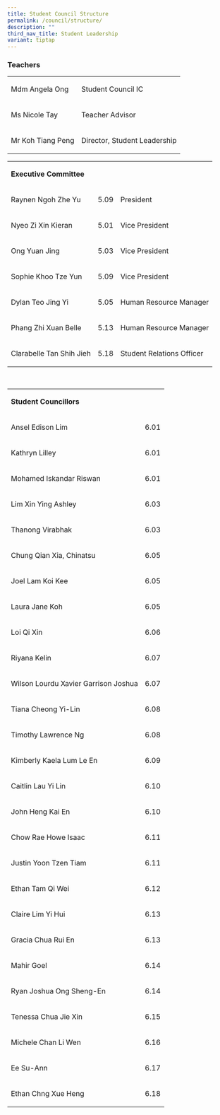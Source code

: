 ```yaml
---
title: Student Council Structure
permalink: /council/structure/
description: ""
third_nav_title: Student Leadership
variant: tiptap
---
```

<h3>Teachers</h3>
<table>
<tbody>
<tr>
<td rowspan="1" colspan="1">
<p>Mdm Angela Ong</p>
</td>
<td rowspan="1" colspan="1">
<p>Student Council IC</p>
</td>
</tr>
<tr>
<td rowspan="1" colspan="1">
<p>Ms Nicole Tay</p>
</td>
<td rowspan="1" colspan="1">
<p>Teacher Advisor</p>
</td>
</tr>
<tr>
<td rowspan="1" colspan="1">
<p>Mr Koh Tiang Peng</p>
</td>
<td rowspan="1" colspan="1">
<p>Director, Student Leadership</p>
</td>
</tr>
</tbody>
</table>
<table>
<tbody>
<tr>
<td rowspan="1" colspan="1">
<p><strong>Executive Committee</strong>
</p>
</td>
<td rowspan="1" colspan="1">
<p><strong>&nbsp;</strong>
</p>
</td>
<td rowspan="1" colspan="1">
<p>&nbsp;</p>
</td>
</tr>
<tr>
<td rowspan="1" colspan="1">
<p>Raynen Ngoh Zhe Yu</p>
</td>
<td rowspan="1" colspan="1">
<p>5.09</p>
</td>
<td rowspan="1" colspan="1">
<p>President</p>
</td>
</tr>
<tr>
<td rowspan="1" colspan="1">
<p>Nyeo Zi Xin Kieran</p>
</td>
<td rowspan="1" colspan="1">
<p>5.01</p>
</td>
<td rowspan="1" colspan="1">
<p>Vice President</p>
</td>
</tr>
<tr>
<td rowspan="1" colspan="1">
<p>Ong Yuan Jing</p>
</td>
<td rowspan="1" colspan="1">
<p>5.03</p>
</td>
<td rowspan="1" colspan="1">
<p>Vice President</p>
</td>
</tr>
<tr>
<td rowspan="1" colspan="1">
<p>Sophie Khoo Tze Yun</p>
</td>
<td rowspan="1" colspan="1">
<p>5.09</p>
</td>
<td rowspan="1" colspan="1">
<p>Vice President</p>
</td>
</tr>
<tr>
<td rowspan="1" colspan="1">
<p>Dylan Teo Jing Yi</p>
</td>
<td rowspan="1" colspan="1">
<p>5.05</p>
</td>
<td rowspan="1" colspan="1">
<p>Human Resource Manager</p>
</td>
</tr>
<tr>
<td rowspan="1" colspan="1">
<p>Phang Zhi Xuan Belle</p>
</td>
<td rowspan="1" colspan="1">
<p>5.13</p>
</td>
<td rowspan="1" colspan="1">
<p>Human Resource Manager</p>
</td>
</tr>
<tr>
<td rowspan="1" colspan="1">
<p>Clarabelle Tan Shih Jieh</p>
</td>
<td rowspan="1" colspan="1">
<p>5.18</p>
</td>
<td rowspan="1" colspan="1">
<p>Student Relations Officer</p>
</td>
</tr>
</tbody>
</table>
<p>&nbsp;</p>
<table>
<tbody>
<tr>
<td rowspan="1" colspan="1">
<p><strong>Student Councillors</strong>
</p>
</td>
<td rowspan="1" colspan="1">
<p></p>
</td>
</tr>
<tr>
<td rowspan="1" colspan="1">
<p>Ansel Edison Lim</p>
</td>
<td rowspan="1" colspan="1">
<p>6.01</p>
</td>
</tr>
<tr>
<td rowspan="1" colspan="1">
<p>Kathryn Lilley</p>
</td>
<td rowspan="1" colspan="1">
<p>6.01</p>
</td>
</tr>
<tr>
<td rowspan="1" colspan="1">
<p>Mohamed Iskandar Riswan</p>
</td>
<td rowspan="1" colspan="1">
<p>6.01</p>
</td>
</tr>
<tr>
<td rowspan="1" colspan="1">
<p>Lim Xin Ying Ashley</p>
</td>
<td rowspan="1" colspan="1">
<p>6.03</p>
</td>
</tr>
<tr>
<td rowspan="1" colspan="1">
<p>Thanong Virabhak</p>
</td>
<td rowspan="1" colspan="1">
<p>6.03</p>
</td>
</tr>
<tr>
<td rowspan="1" colspan="1">
<p>Chung Qian Xia, Chinatsu</p>
</td>
<td rowspan="1" colspan="1">
<p>6.05</p>
</td>
</tr>
<tr>
<td rowspan="1" colspan="1">
<p>Joel Lam Koi Kee</p>
</td>
<td rowspan="1" colspan="1">
<p>6.05</p>
</td>
</tr>
<tr>
<td rowspan="1" colspan="1">
<p>Laura Jane Koh</p>
</td>
<td rowspan="1" colspan="1">
<p>6.05</p>
</td>
</tr>
<tr>
<td rowspan="1" colspan="1">
<p>Loi Qi Xin</p>
</td>
<td rowspan="1" colspan="1">
<p>6.06</p>
</td>
</tr>
<tr>
<td rowspan="1" colspan="1">
<p>Riyana Kelin</p>
</td>
<td rowspan="1" colspan="1">
<p>6.07</p>
</td>
</tr>
<tr>
<td rowspan="1" colspan="1">
<p>Wilson Lourdu Xavier Garrison Joshua</p>
</td>
<td rowspan="1" colspan="1">
<p>6.07</p>
</td>
</tr>
<tr>
<td rowspan="1" colspan="1">
<p>Tiana Cheong Yi-Lin</p>
</td>
<td rowspan="1" colspan="1">
<p>6.08</p>
</td>
</tr>
<tr>
<td rowspan="1" colspan="1">
<p>Timothy Lawrence Ng</p>
</td>
<td rowspan="1" colspan="1">
<p>6.08</p>
</td>
</tr>
<tr>
<td rowspan="1" colspan="1">
<p>Kimberly Kaela Lum Le En</p>
</td>
<td rowspan="1" colspan="1">
<p>6.09</p>
</td>
</tr>
<tr>
<td rowspan="1" colspan="1">
<p>Caitlin Lau Yi Lin</p>
</td>
<td rowspan="1" colspan="1">
<p>6.10</p>
</td>
</tr>
<tr>
<td rowspan="1" colspan="1">
<p>John Heng Kai En</p>
</td>
<td rowspan="1" colspan="1">
<p>6.10</p>
</td>
</tr>
<tr>
<td rowspan="1" colspan="1">
<p>Chow Rae Howe Isaac</p>
</td>
<td rowspan="1" colspan="1">
<p>6.11</p>
</td>
</tr>
<tr>
<td rowspan="1" colspan="1">
<p>Justin Yoon Tzen Tiam</p>
</td>
<td rowspan="1" colspan="1">
<p>6.11</p>
</td>
</tr>
<tr>
<td rowspan="1" colspan="1">
<p>Ethan Tam Qi Wei</p>
</td>
<td rowspan="1" colspan="1">
<p>6.12</p>
</td>
</tr>
<tr>
<td rowspan="1" colspan="1">
<p>Claire Lim Yi Hui</p>
</td>
<td rowspan="1" colspan="1">
<p>6.13</p>
</td>
</tr>
<tr>
<td rowspan="1" colspan="1">
<p>Gracia Chua Rui En</p>
</td>
<td rowspan="1" colspan="1">
<p>6.13</p>
</td>
</tr>
<tr>
<td rowspan="1" colspan="1">
<p>Mahir Goel</p>
</td>
<td rowspan="1" colspan="1">
<p>6.14</p>
</td>
</tr>
<tr>
<td rowspan="1" colspan="1">
<p>Ryan Joshua Ong Sheng-En</p>
</td>
<td rowspan="1" colspan="1">
<p>6.14</p>
</td>
</tr>
<tr>
<td rowspan="1" colspan="1">
<p>Tenessa Chua Jie Xin</p>
</td>
<td rowspan="1" colspan="1">
<p>6.15</p>
</td>
</tr>
<tr>
<td rowspan="1" colspan="1">
<p>Michele Chan Li Wen</p>
</td>
<td rowspan="1" colspan="1">
<p>6.16</p>
</td>
</tr>
<tr>
<td rowspan="1" colspan="1">
<p>Ee Su-Ann</p>
</td>
<td rowspan="1" colspan="1">
<p>6.17</p>
</td>
</tr>
<tr>
<td rowspan="1" colspan="1">
<p>Ethan Chng Xue Heng</p>
</td>
<td rowspan="1" colspan="1">
<p>6.18</p>
</td>
</tr>
</tbody>
</table>
<p></p>